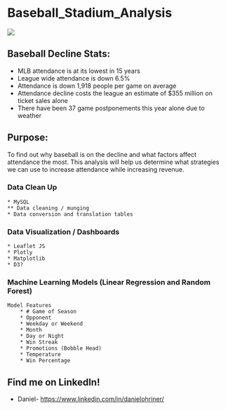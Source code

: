 # Baseball_Stadium_Analysis
<img src= "https://www.dailynews.com/wp-content/uploads/2017/09/giants_dodgers_baseball_2456283314.jpg?w=957">

## Baseball Decline Stats:
* MLB attendance is at its lowest in 15 years
* League wide attendance is down 6.5%
* Attendance is down 1,918 people per game on average
* Attendance decline costs the league an estimate of $355 million on ticket sales alone
* There have been 37 game postponements this year alone due to weather

## Purpose:
To find out why baseball is on the decline and what factors affect attendance the most. This analysis will help us determine what strategies we can use to increase attendance while increasing revenue. 

### Data Clean Up 
    * MySQL
    ** Data cleaning / munging
    * Data conversion and translation tables
### Data Visualization / Dashboards 
    * Leaflet JS
    * Plotly
    * Matplotlib
    * D3?
### Machine Learning Models (Linear Regression and Random Forest)
    Model Features
        * # Game of Season
        * Opponent
        * Weekday or Weekend
        * Month 
        * Day or Night 
        * Win Streak
        * Promotions (Bobble Head)
        * Temperature
        * Win Percentage 
        
## Find me on LinkedIn!
* Daniel- https://www.linkedin.com/in/danielohriner/

